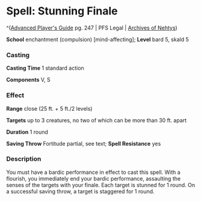 # Spell: Stunning Finale

^([Advanced Player's Guide][ss-stunning-finale] pg. 247 | PFS Legal | [Archives of Nehtys][sn-stunning-finale])

**School** enchantment (compulsion) [mind-affecting]; **Level** bard 5, skald 5

### Casting

**Casting Time** 1 standard action

**Components** V, S

### Effect

**Range** close (25 ft. + 5 ft./2 levels)

**Targets** up to 3 creatures, no two of which can be more than 30 ft. apart

**Duration** 1 round

**Saving Throw** Fortitude partial, see text; **Spell Resistance** yes

### Description

You must have a bardic performance in effect to cast this spell. With a flourish, you immediately end your bardic performance, assaulting the senses of the targets with your finale. Each target is stunned for 1 round. On a successful saving throw, a target is staggered for 1 round.

[ss-stunning-finale]: http://paizo.com/pathfinderRPG/v57
[sn-stunning-finale]: http://www.archivesofnethys.com/SpellDisplay.aspx?ItemName=Stunning%20Finale